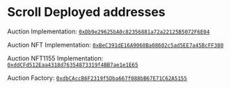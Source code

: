 # Scroll Deployed addresses

Auction Implementation: [`0xDb9e29625bA0c82356881a72a22125B5072F6E04`](https://sepolia.scrollscan.dev/address/0xDb9e29625bA0c82356881a72a22125B5072F6E04)

Auction NFT Implementation: [`0xBeC391dE16A9068Ba08602c5ad5EE7a45BcFF380`](https://sepolia.scrollscan.dev/address/0xBeC391dE16A9068Ba08602c5ad5EE7a45BcFF380)

Auction NFT1155 Implementation: [`0xddCFd512Eaa4318d76354873319f4BB7ae1e1E65`](https://sepolia.scrollscan.dev/address/0xddCFd512Eaa4318d76354873319f4BB7ae1e1E65)

Auction Factory: [`0xdbCAccB6F2319f5Dba667f088bB67E71C62A5155`](https://sepolia.scrollscan.dev/address/0xdbCAccB6F2319f5Dba667f088bB67E71C62A5155)
